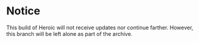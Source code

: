 # Notice
This build of Heroic will not receive updates nor continue farther.
However, this branch will be left alone as part of the archive.
